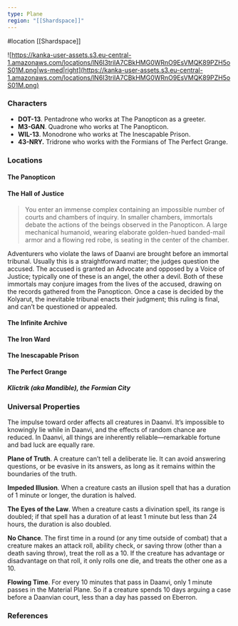 ```yaml
---
type: Plane
region: "[[Shardspace]]"
---
```

 #location [[Shardspace]]

![https://kanka-user-assets.s3.eu-central-1.amazonaws.com/locations/lN6I3trilA7CBkHMG0WRnO9EsVMQK89PZH5oS01M.png|ws-med|right](https://kanka-user-assets.s3.eu-central-1.amazonaws.com/locations/lN6I3trilA7CBkHMG0WRnO9EsVMQK89PZH5oS01M.png)

### Characters

* **DOT-13**. Pentadrone who works at The Panopticon as a greeter.
* **M3-GAN**. Quadrone who works at The Panopticon.
* **WIL-13**. Monodrone who works at The Inescapable Prison.
* **43-NRY.** Tridrone who works with the Formians of The Perfect Grange.

### Locations

#### The Panopticon

#### The Hall of Justice
> You enter an immense complex containing an impossible number of courts and chambers of inquiry. In smaller chambers, immortals debate the actions of the beings observed in the Panopticon. A large mechanical humanoid, wearing elaborate golden-hued banded-mail armor and a flowing red robe, is seating in the center of the chamber.

Adventurers who violate the laws of Daanvi are brought before an immortal tribunal. Usually this is a straightforward matter; the judges question the accused. The accused is granted an Advocate and opposed by a Voice of Justice; typically one of these is an angel, the other a devil. Both of these immortals may conjure images from the lives of the accused, drawing on the records gathered from the Panopticon. Once a case is decided by the Kolyarut, the inevitable tribunal enacts their judgment; this ruling is final, and can’t be questioned or appealed.

#### The Infinite Archive

#### The Iron Ward

#### The Inescapable Prison

#### The Perfect Grange

##### Klictrik (aka Mandible), the Formian City

### Universal Properties

The impulse toward order affects all creatures in Daanvi. It’s impossible to knowingly lie while in Daanvi, and the effects of random chance are reduced. In Daanvi, all things are inherently reliable—remarkable fortune and bad luck are equally rare.

**Plane of Truth**. A creature can’t tell a deliberate lie. It can avoid answering questions, or be evasive in its answers, as long as it remains within the boundaries of the truth.

**Impeded Illusion**. When a creature casts an illusion spell that has a duration of 1 minute or longer, the duration is halved.

**The Eyes of the Law**. When a creature casts a divination spell, its range is doubled; if that spell has a duration of at least 1 minute but less than 24 hours, the duration is also doubled.

**No Chance**. The first time in a round (or any time outside of combat) that a creature makes an attack roll, ability check, or saving throw (other than a death saving throw), treat the roll as a 10. If the creature has advantage or disadvantage on that roll, it only rolls one die, and treats the other one as a 10.

**Flowing Time**. For every 10 minutes that pass in Daanvi, only 1 minute passes in the Material Plane. So if a creature spends 10 days arguing a case before a Daanvian court, less than a day has passed on Eberron.

### References
